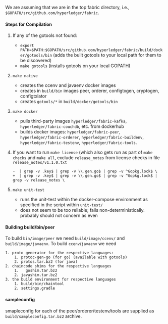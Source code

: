 We are assuming that we are in the top fabric directory, i.e., `$GOPATH/src/github.com/hyperledger/fabric`.

#### Steps for Compilation
1. If any of the gotools not found: 
	* `export PATH=$PATH:$GOPATH/src/github.com/hyperledger/fabric/build/docker/gotools/bin`
		(adds the built gotools to your local path for them to be discovered)
	* `make gotools` (installs gotools on your local GOPATH)
2. `make native` 
	* creates the ccenv and javaenv docker images
	* creates in `build/bin` images peer, orderer, configtxgen, cryptogen, configtxlator
	* creates `gotools/*` in `build/docker/gotools/bin`
3. `make docker` 
	* pulls third-party images `hyperledger/fabric-kafka`, `hyperledger/fabric-couchdb`, etc. from dockerhub 
	* builds docker images: `hyperledger/fabric-peer`, `hyperledger/fabric-orderer`, `hyperledger/fabric-buildenv`, `hyperledger/fabric-testenv`, `hyperledger/fabric-tools`.

4. If you want to run `make license` (which also gets run as part of `make checks` and `make all`, exclude `release_notes` from license checks
	in file `release_notes/v1.1.0.txt`
	```
	-  | grep -v .key$ | grep -v \\.gen.go$ | grep -v ^Gopkg.lock$ \
	+  | grep -v .key$ | grep -v \\.gen.go$ | grep -v ^Gopkg.lock$ | grep -v release_notes \
	```

5. `make unit-test`
	* runs the unit-test within the docker-compose environment as specified in the script within `unit-test/`
	* does not seem to be too reliable; fails non-deterministically. probably should not concern as even


#### Building build/bin/peer
To build `bin/image/peer` we need `build/image/ccenv/` and `build/image/javaenv`. 
To build `ccenv`/`javaenv` we need 
	
	1. proto generator for the respective languages:
		1. protoc-gen-go (for go) (available with gotools)
		2. protos.tar.bz2 (for java)
	2. chaincode shims for the respective languages
		1.   goshim.tar.bz2
		2. javashim.tar.bz2
	3. the build environment for respective languages
		1. build/bin/chaintool 
		2. settings.gradle

#### sampleconfig
smapleconfig for each of the peer/orderer/testenv/tools are supplied as `build/sampleconfig.tar.bz2` archive. 
